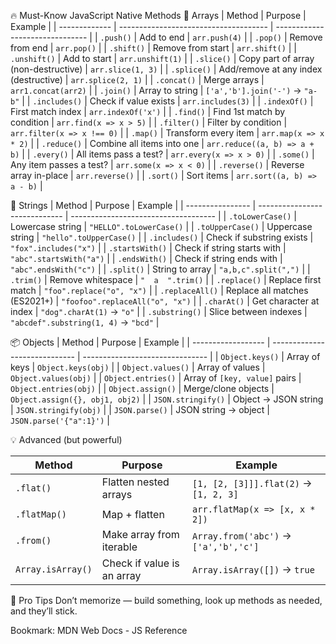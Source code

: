 <!-- @format -->

🔥 Must-Know JavaScript Native Methods
🧱 Arrays
| Method | Purpose | Example |
| ------------- | ------------------------------------- | ------------------------------- |
| `.push()` | Add to end | `arr.push(4)` |
| `.pop()` | Remove from end | `arr.pop()` |
| `.shift()` | Remove from start | `arr.shift()` |
| `.unshift()` | Add to start | `arr.unshift(1)` |
| `.slice()` | Copy part of array (non-destructive) | `arr.slice(1, 3)` |
| `.splice()` | Add/remove at any index (destructive) | `arr.splice(2, 1)` |
| `.concat()` | Merge arrays | `arr1.concat(arr2)` |
| `.join()` | Array to string | `['a','b'].join('-')` → `"a-b"` |
| `.includes()` | Check if value exists | `arr.includes(3)` |
| `.indexOf()` | First match index | `arr.indexOf('x')` |
| `.find()` | Find 1st match by condition | `arr.find(x => x > 5)` |
| `.filter()` | Filter by condition | `arr.filter(x => x !== 0)` |
| `.map()` | Transform every item | `arr.map(x => x * 2)` |
| `.reduce()` | Combine all items into one | `arr.reduce((a, b) => a + b)` |
| `.every()` | All items pass a test? | `arr.every(x => x > 0)` |
| `.some()` | Any item passes a test? | `arr.some(x => x < 0)` |
| `.reverse()` | Reverse array in-place | `arr.reverse()` |
| `.sort()` | Sort items | `arr.sort((a, b) => a - b)` |

🧵 Strings
| Method | Purpose | Example |
| ---------------- | ----------------------------- | ------------------------------------ |
| `.toLowerCase()` | Lowercase string | `"HELLO".toLowerCase()` |
| `.toUpperCase()` | Uppercase string | `"hello".toUpperCase()` |
| `.includes()` | Check if substring exists | `"fox".includes("x")` |
| `.startsWith()` | Check if string starts with | `"abc".startsWith("a")` |
| `.endsWith()` | Check if string ends with | `"abc".endsWith("c")` |
| `.split()` | String to array | `"a,b,c".split(",")` |
| `.trim()` | Remove whitespace | `"  a  ".trim()` |
| `.replace()` | Replace first match | `"foo".replace("o", "x")` |
| `.replaceAll()` | Replace all matches (ES2021+) | `"foofoo".replaceAll("o", "x")` |
| `.charAt()` | Get character at index | `"dog".charAt(1)` → `"o"` |
| `.substring()` | Slice between indexes | `"abcdef".substring(1, 4)` → `"bcd"` |

📦 Objects
| Method | Purpose | Example |
| ------------------ | ----------------------------- | ------------------------------- |
| `Object.keys()` | Array of keys | `Object.keys(obj)` |
| `Object.values()` | Array of values | `Object.values(obj)` |
| `Object.entries()` | Array of `[key, value]` pairs | `Object.entries(obj)` |
| `Object.assign()` | Merge/clone objects | `Object.assign({}, obj1, obj2)` |
| `JSON.stringify()` | Object → JSON string | `JSON.stringify(obj)` |
| `JSON.parse()` | JSON string → object | `JSON.parse('{"a":1}')` |

💡 Advanced (but powerful)

| Method            | Purpose                    | Example                               |
| ----------------- | -------------------------- | ------------------------------------- |
| `.flat()`         | Flatten nested arrays      | `[1, [2, [3]]].flat(2)` → `[1, 2, 3]` |
| `.flatMap()`      | Map + flatten              | `arr.flatMap(x => [x, x * 2])`        |
| `.from()`         | Make array from iterable   | `Array.from('abc')` → `['a','b','c']` |
| `Array.isArray()` | Check if value is an array | `Array.isArray([])` → `true`          |

🔧 Pro Tips
Don’t memorize — build something, look up methods as needed, and they’ll stick.

Bookmark: MDN Web Docs - JS Reference
